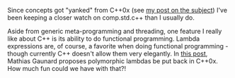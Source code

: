 Since concepts got "yanked" from C++0x (see [my post on the subject](/blog/2009/07/no-concepts-in-c0x/)) I've been keeping a closer watch on comp.std.c++ than I usually do.

Aside from generic meta-programming and threading, one feature I really like about C++ is its ability to do functional programming. Lambda expressions are, of course, a favorite when doing functional programming - though currently C++ doesn't allow them very elegantly. In [this post](http://groups.google.com/group/comp.std.c++/browse_thread/thread/364c4bd6dfb8e628), Mathias Gaunard proposes polymorphic lambdas be put back in C++0x. How much fun could we have with that?!